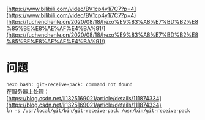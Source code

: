 [https://www.bilibili.com/video/BV1cp4y1i7C7?p=4](https://www.bilibili.com/video/BV1cp4y1i7C7?p=4)<br />[https://fuchenchenle.cn/2020/08/18/hexo%E9%83%A8%E7%BD%B2%E8%85%BE%E8%AE%AF%E4%BA%91/](https://fuchenchenle.cn/2020/08/18/hexo%E9%83%A8%E7%BD%B2%E8%85%BE%E8%AE%AF%E4%BA%91/)
<a name="nzlCO"></a>
# 问题
`hexo bash: git-receive-pack: command not found`<br />在服务器上处理：<br />[https://blog.csdn.net/li1325169021/article/details/111874334](https://blog.csdn.net/li1325169021/article/details/111874334)<br />`ln -s /usr/local/git/bin/git-receive-pack /usr/bin/git-receive-pack`

